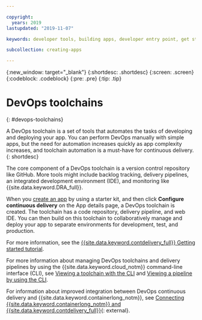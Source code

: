 ```yaml
---

copyright:
  years: 2019
lastupdated: "2019-11-07"

keywords: developer tools, building apps, developer entry point, get started coding, DevOps, toolchain, continuous delivery, cluster

subcollection: creating-apps

---
```

{:new_window: target="_blank"}
{:shortdesc: .shortdesc}
{:screen: .screen}
{:codeblock: .codeblock}
{:pre: .pre}
{:tip: .tip}

# DevOps toolchains
{: #devops-toolchains}

A DevOps toolchain is a set of tools that automates the tasks of developing and deploying your app. You can perform DevOps manually with simple apps, but the need for automation increases quickly as app complexity increases, and toolchain automation is a must-have for continuous delivery.
{: shortdesc}

The core component of a DevOps toolchain is a version control repository like GitHub. More tools might include backlog tracking, delivery pipelines, an integrated development environment (IDE), and monitoring like {{site.data.keyword.DRA_full}}.

When you [create an app](/docs/apps?topic=creating-apps-getting-started) by using a starter kit, and then click **Configure continuous delivery** on the App details page, a DevOps toolchain is created. The toolchain has a code repository, delivery pipeline, and web IDE. You can then build on this toolchain to collaboratively manage and deploy your app to separate environments for development, test, and production.

For more information, see the [{{site.data.keyword.contdelivery_full}} Getting started tutorial](/docs/services/ContinuousDelivery?topic=ContinuousDelivery-getting-started).

For more information about managing DevOps toolchains and delivery pipelines by using the {{site.data.keyword.cloud_notm}} command-line interface (CLI), see [Viewing a toolchain with the CLI](/docs/services/ContinuousDelivery?topic=ContinuousDelivery-toolchains_getting_started#viewing-toolchain-cli) and [Viewing a pipeline by using the CLI](/docs/services/ContinuousDelivery?topic=ContinuousDelivery-pipeline-working#viewing-pipeline-cli).

For information about improved integration between DevOps continuous delivery and {{site.data.keyword.containerlong_notm}}, see [Connecting {{site.data.keyword.containerlong_notm}} and {{site.data.keyword.contdelivery_full}}](https://www.ibm.com/cloud/blog/announcements/connecting-ibm-cloud-kubernetes-service-and-ibm-continuous-delivery){: external}.
